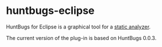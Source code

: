 # huntbugs-eclipse

HuntBugs for Eclipse is a graphical tool for a [static analyzer](https://github.com/amaembo/huntbugs).

The current version of the plug-in is based on HuntBugs 0.0.3.
